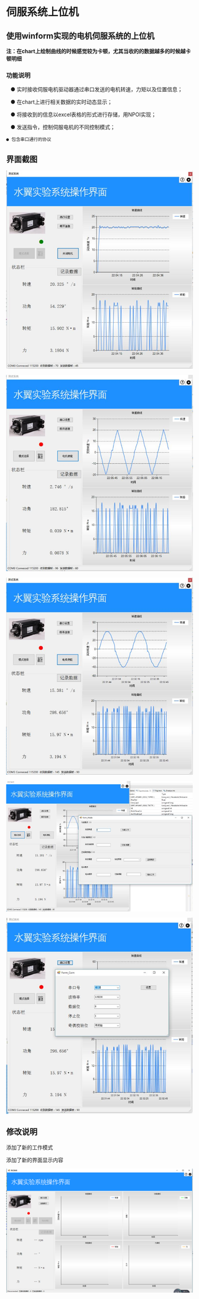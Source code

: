 # 伺服系统上位机

## 使用winform实现的电机伺服系统的上位机
  
**注：在chart上绘制曲线的时候感觉较为卡顿，尤其当收的的数据越多的时候越卡顿明细**
  
### 功能说明  
     
    ● 实时接收伺服电机驱动器通过串口发送的电机转速，力矩以及位置信息；  
    
    ● 在chart上进行相关数据的实时动态显示；    
    
    ● 将接收到的信息以excel表格的形式进行存储，用NPOI实现；  
    
    ● 发送指令，控制伺服电机的不同控制模式；  
    
    ● 包含串口通行的协议   
 
 ## 界面截图
![image](https://github.com/ligb1023561601/SerialPort-Commutation/raw/master/screenshot/微信图片_20170918132337.jpg)

![image](https://github.com/ligb1023561601/SerialPort-Commutation/raw/master/screenshot/微信图片_20170918132348.jpg)

![image](https://github.com/ligb1023561601/SerialPort-Commutation/raw/master/screenshot/微信图片_20170918132352.jpg)

![image](https://github.com/ligb1023561601/SerialPort-Commutation/raw/master/screenshot/微信图片_20170918132356.jpg)

![image](https://github.com/ligb1023561601/SerialPort-Commutation/raw/master/screenshot/微信图片_20170918132400.jpg)

## 修改说明  

添加了新的工作模式  

添加了新的界面显示内容

![image](https://github.com/ligb1023561601/SerialPort-Commutation/raw/master/screenshot/捕获.PNG)

